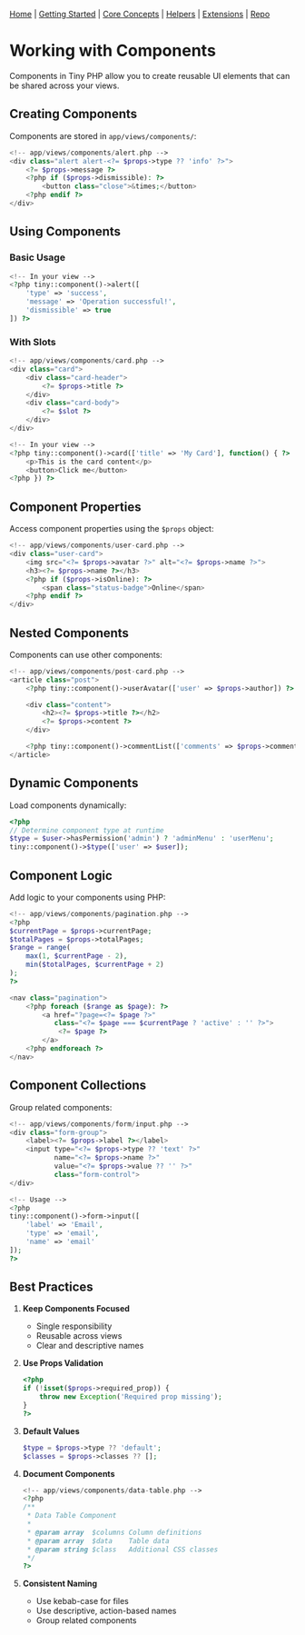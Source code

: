 [Home](../readme.md) | [Getting Started](../getting-started) | [Core Concepts](../core-concepts) | [Helpers](../helpers) | [Extensions](../extensions) | [Repo](https://github.com/ranaroussi/tiny)

# Working with Components

Components in Tiny PHP allow you to create reusable UI elements that can be shared across your views.

## Creating Components

Components are stored in `app/views/components/`:

```php
<!-- app/views/components/alert.php -->
<div class="alert alert-<?= $props->type ?? 'info' ?>">
    <?= $props->message ?>
    <?php if ($props->dismissible): ?>
        <button class="close">&times;</button>
    <?php endif ?>
</div>
```

## Using Components

### Basic Usage

```php
<!-- In your view -->
<?php tiny::component()->alert([
    'type' => 'success',
    'message' => 'Operation successful!',
    'dismissible' => true
]) ?>
```

### With Slots

```php
<!-- app/views/components/card.php -->
<div class="card">
    <div class="card-header">
        <?= $props->title ?>
    </div>
    <div class="card-body">
        <?= $slot ?>
    </div>
</div>

<!-- In your view -->
<?php tiny::component()->card(['title' => 'My Card'], function() { ?>
    <p>This is the card content</p>
    <button>Click me</button>
<?php }) ?>
```

## Component Properties

Access component properties using the `$props` object:

```php
<!-- app/views/components/user-card.php -->
<div class="user-card">
    <img src="<?= $props->avatar ?>" alt="<?= $props->name ?>">
    <h3><?= $props->name ?></h3>
    <?php if ($props->isOnline): ?>
        <span class="status-badge">Online</span>
    <?php endif ?>
</div>
```

## Nested Components

Components can use other components:

```php
<!-- app/views/components/post-card.php -->
<article class="post">
    <?php tiny::component()->userAvatar(['user' => $props->author]) ?>

    <div class="content">
        <h2><?= $props->title ?></h2>
        <?= $props->content ?>
    </div>

    <?php tiny::component()->commentList(['comments' => $props->comments]) ?>
</article>
```

## Dynamic Components

Load components dynamically:

```php
<?php
// Determine component type at runtime
$type = $user->hasPermission('admin') ? 'adminMenu' : 'userMenu';
tiny::component()->$type(['user' => $user]);
```

## Component Logic

Add logic to your components using PHP:

```php
<!-- app/views/components/pagination.php -->
<?php
$currentPage = $props->currentPage;
$totalPages = $props->totalPages;
$range = range(
    max(1, $currentPage - 2),
    min($totalPages, $currentPage + 2)
);
?>

<nav class="pagination">
    <?php foreach ($range as $page): ?>
        <a href="?page=<?= $page ?>"
           class="<?= $page === $currentPage ? 'active' : '' ?>">
            <?= $page ?>
        </a>
    <?php endforeach ?>
</nav>
```

## Component Collections

Group related components:

```php
<!-- app/views/components/form/input.php -->
<div class="form-group">
    <label><?= $props->label ?></label>
    <input type="<?= $props->type ?? 'text' ?>"
           name="<?= $props->name ?>"
           value="<?= $props->value ?? '' ?>"
           class="form-control">
</div>

<!-- Usage -->
<?php
tiny::component()->form->input([
    'label' => 'Email',
    'type' => 'email',
    'name' => 'email'
]);
?>
```

## Best Practices

1. **Keep Components Focused**
   - Single responsibility
   - Reusable across views
   - Clear and descriptive names

2. **Use Props Validation**
   ```php
   <?php
   if (!isset($props->required_prop)) {
       throw new Exception('Required prop missing');
   }
   ?>
   ```

3. **Default Values**
   ```php
   $type = $props->type ?? 'default';
   $classes = $props->classes ?? [];
   ```

4. **Document Components**
   ```php
   <!-- app/views/components/data-table.php -->
   <?php
   /**
    * Data Table Component
    *
    * @param array  $columns Column definitions
    * @param array  $data    Table data
    * @param string $class   Additional CSS classes
    */
   ?>
   ```

5. **Consistent Naming**
   - Use kebab-case for files
   - Use descriptive, action-based names
   - Group related components
```
